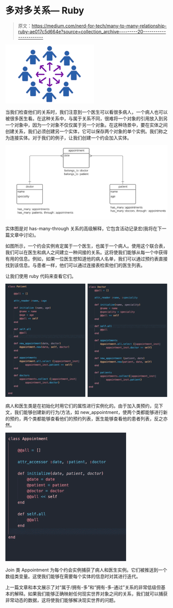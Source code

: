 # 多对多关系— Ruby

> 原文：<https://medium.com/nerd-for-tech/many-to-many-relationship-ruby-ae017c5d664e?source=collection_archive---------20----------------------->

![](img/8eb8710b714d0ae42e4965590b62063d.png)

当我们检查他们的关系时，我们注意到一个医生可以看很多病人，一个病人也可以被很多医生看。在这种关系中，与属于关系不同，很难将一个对象的引用放入到另一个对象中，因为一个对象不仅仅属于另一个对象。在这种场景中，要在实体之间创建关系，我们必须创建另一个实体，它可以保存两个对象的单个实例。我们称之为连接实体。对于我们的例子，让我们创建一个约会加入实体。

![](img/20ebfeeccff00c5caaa151d00ecf0c8c.png)

实体图是对 has-many-through 关系的高级解释，它包含活动记录宏(我将在下一篇文章中讨论)。

如图所示，一个约会实例肯定属于一个医生，也属于一个病人。使用这个联合表，我们可以在医生和病人之间建立一种间接的关系。这将使我们能够从每一个中获得有用的信息。例如，如果一位医生想知道他的病人名单，我们可以通过预约表直接找到该信息。与患者一样，他们可以通过连接表检索他们的医生列表。

让我们使用 ruby 代码来查看它们。

![](img/e5971076c8df57dcb78979fc227d24c6.png)

病人和医生类是在初始化时用它们的属性进行实例化的。由于加入类预约，见下文，我们能够创建新的行为/方法，如 new_appointment，使两个类都能够进行新的预约，两个类都能够查看他们的预约列表，医生能够查看他的患者列表，反之亦然。

![](img/21c731e4dd3140843409e9a3d242e6fc.png)

Join 类 Appointment 为每个约会实例捕获了病人和医生实例。它们被推送到一个数组类变量。这使我们能够在需要每个实体的信息时对其进行迭代。

上一篇文章和本文展示了对“属于/拥有-多”和“拥有-多-通过”关系的非常低级但基本的解释。如果我们能够正确映射任何现实世界对象之间的关系，我们就可以捕获非常动态的数据，这将使我们能够解决现实世界的问题。